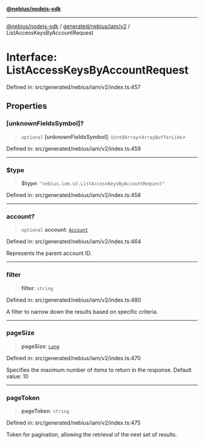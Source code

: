 [**@nebius/nodejs-sdk**](../../../../../README.md)

***

[@nebius/nodejs-sdk](../../../../../README.md) / [generated/nebius/iam/v2](../README.md) / ListAccessKeysByAccountRequest

# Interface: ListAccessKeysByAccountRequest

Defined in: src/generated/nebius/iam/v2/index.ts:457

## Properties

### \[unknownFieldsSymbol\]?

> `optional` **\[unknownFieldsSymbol\]**: `Uint8Array`\<`ArrayBufferLike`\>

Defined in: src/generated/nebius/iam/v2/index.ts:459

***

### $type

> **$type**: `"nebius.iam.v2.ListAccessKeysByAccountRequest"`

Defined in: src/generated/nebius/iam/v2/index.ts:458

***

### account?

> `optional` **account**: [`Account`](../../v1/interfaces/Account.md)

Defined in: src/generated/nebius/iam/v2/index.ts:464

Represents the parent account ID.

***

### filter

> **filter**: `string`

Defined in: src/generated/nebius/iam/v2/index.ts:480

A filter to narrow down the results based on specific criteria.

***

### pageSize

> **pageSize**: [`Long`](../../../../../runtime/protos/core/classes/Long.md)

Defined in: src/generated/nebius/iam/v2/index.ts:470

Specifies the maximum number of items to return in the response.
 Default value: 10

***

### pageToken

> **pageToken**: `string`

Defined in: src/generated/nebius/iam/v2/index.ts:475

Token for pagination, allowing the retrieval of the next set of results.

